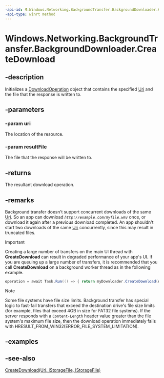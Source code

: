 ```yaml
---
-api-id: M:Windows.Networking.BackgroundTransfer.BackgroundDownloader.CreateDownload(Windows.Foundation.Uri,Windows.Storage.IStorageFile)
-api-type: winrt method
---
```


<!-- Method syntax
public Windows.Networking.BackgroundTransfer.DownloadOperation CreateDownload(Windows.Foundation.Uri uri, Windows.Storage.IStorageFile resultFile)
-->

# Windows.Networking.BackgroundTransfer.BackgroundDownloader.CreateDownload

## -description
Initializes a [DownloadOperation](downloadoperation.md) object that contains the specified [Uri](../windows.foundation/uri.md) and the file that the response is written to.

## -parameters
### -param uri
The location of the resource.

### -param resultFile
The file that the response will be written to.

## -returns
The resultant download operation.

## -remarks
Background transfer doesn't support concurrent downloads of the same [Uri](../windows.foundation/uri.md). So an app can download *`http://example.com/myfile.wmv`* once, or download it again after a previous download completed. An app shouldn't start two downloads of the same [Uri](../windows.foundation/uri.md) concurrently, since this may result in truncated files.

> [!IMPORTANT]
> Creating a large number of transfers on the main UI thread with **CreateDownload** can result in degraded performance of your app's UI. If you are queuing up a large number of transfers, it is recommended that you call **CreateDownload** on a background worker thread as in the following example.

```csharp
operation = await Task.Run(() => { return myDownloader.CreateDownload(uri, file); });
```

> [!NOTE]
> Some file systems have file size limits. Background transfer has special logic to fast-fail transfers that exceed the destination drive's file size limits (for example, files that exceed 4GB in size for FAT32 file systems). If the server responds with a `Content-Length` header value greater than the file system's maximum file size, then the download operation immediately fails with HRESULT_FROM_WIN32(ERROR_FILE_SYSTEM_LIMITATION).

## -examples

## -see-also
[CreateDownload(Uri, IStorageFile, IStorageFile)](backgrounddownloader_createdownload_1461958690.md)